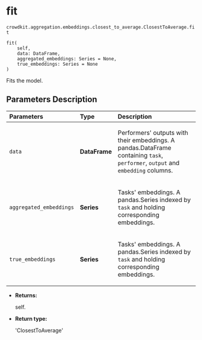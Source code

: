 # fit
`crowdkit.aggregation.embeddings.closest_to_average.ClosestToAverage.fit`

```
fit(
    self,
    data: DataFrame,
    aggregated_embeddings: Series = None,
    true_embeddings: Series = None
)
```

Fits the model.

## Parameters Description

| Parameters | Type | Description |
| :----------| :----| :-----------|
`data`|**DataFrame**|<p>Performers&#x27; outputs with their embeddings. A pandas.DataFrame containing `task`, `performer`, `output` and `embedding` columns.</p>
`aggregated_embeddings`|**Series**|<p>Tasks&#x27; embeddings. A pandas.Series indexed by `task` and holding corresponding embeddings.</p>
`true_embeddings`|**Series**|<p>Tasks&#x27; embeddings. A pandas.Series indexed by `task` and holding corresponding embeddings.</p>

* **Returns:**

  self.

* **Return type:**

  'ClosestToAverage'
